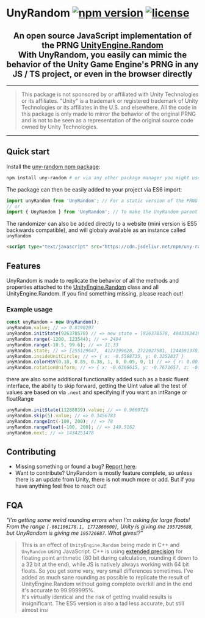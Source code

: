 # UnyRandom [![npm version](https://img.shields.io/npm/v/uny-random.svg)](https://www.npmjs.com/package/uny-random) [![license](https://img.shields.io/npm/l/uny-random.svg)](LICENSE.md)

<div align="center">
  <h2>
    An open source JavaScript implementation of the PRNG <a href="https://docs.unity3d.com/ScriptReference/Random.html">UnityEngine.Random</a> </br>
    With UnyRandom, you easily can mimic the behavior of the Unity Game Engine's PRNG in any JS / TS project, or even in the browser directly</br>
  </h2>
</div>

---
> This package is not sponsored by or affiliated with Unity Technologies or its affiliates. "Unity" is a trademark or registered trademark of Unity Technologies or its affiliates in the U.S. and elsewhere. All the code in this package is only made to mirror the behavior of the original PRNG and is not to be seen as a representation of the original source code owned by Unity Technologies.
---

## Quick start

Install the [uny-random npm package](https://www.npmjs.com/package/uny-random):

```sh
npm install uny-random # or via any other package manager you might use such as yarn or pnpm
```

The package can then be easily added to your project via ES6 import:

```JavaScript
import unyRandom from 'UnyRandom'; // For a static version of the PRNG
// or
import { UnyRandom } from 'UnyRandom'; // To make the UnyRandom parent class available in case you need multiple copies
```

The randomizer can also be added directly to a website (mini version is ES5 backwards compatible), and will globaly available as an instance called `unyRandom`

```html
<script type="text/javascript" src="https://cdn.jsdelivr.net/npm/uny-random@1.6.0/dist/uny-random.min.js"></script>
```

## Features

UnyRandom is made to replicate the behavior of all the methods and properties attached to the [UnityEngine.Random](https://docs.unity3d.com/ScriptReference/Random.html) class and all UnityEngine.Random. If you find something missing, please reach out!

### Example usage

```js
const unyRandom = new UnyRandom();
unyRandom.value; // => 0.8190207
unyRandom.initState(926378578) // => new state = [926378578, 4043363419, 3111484136, 1182246281]
unyRandom.range(-1200, 123544); // => 2494
unyRandom.range(-10.5, 99.6); // => 11.33
unyRandom.state; // => [255129647,  4127199628, 2722027581, 1244591378] 
unyRandom.insideUnitCircle; // => { x: -0.5568735, y: 0.3252837 }
unyRandom.colorHSV(0.18, 0.85, 0.38, 1, 0, 0.05, 0, 1) // => { r: 0.001949894, g: 0.002597082, b: 0.005258002, a: 0.05327214 }
unyRandom.rotationUniform; // => { x: -0.6366615, y: -0.7671657, z: -0.04677578, w: 0.062698 }
```

there are also some additional functionality added such as a basic fluent interface, the ability to skip forward, getting the UInt value all the test of values are based on via `.next` and specifying if you want an intRange or floatRange
```js
unyRandom.initState(11288839).value; // => 0.9660726
unyRandom.skip(5).value; // => 0.3456783
unyRandom.rangeInt(-100, 200); // => 78
unyRandom.rangeFloat(-100, 200); // => 149.5162
unyRandom.next; // => 1434251478
```

## Contributing

- Missing something or found a bug? [Report here](https://github.com/MoatShrimp/uny-random/issues).
- Want to contribute? UnyRandom is mostly feature complete, so unless there is an update from Unity, there is not much more or add. But if you have anything feel free to reach out!

## FQA

_"I'm getting some weird rounding errors when I'm asking for large floats! From the range `[-861106178.1, 1772860600]`, Unity is giving me `195726688`, but UnyRandom is giving me `195726687`. What gives!?"_
> This is an effect of `UnityEngine.Random` being made in C++ and `UnyRandom` using JavaScript. C++ is using [extended precision](https://en.wikipedia.org/wiki/Extended_precision) for floating point arithmetic (80 bit during calculation, rounding it down to a 32 bit at the end), while JS is natively always working with 64 bit floats. So you get some very, very small differences sometimes. I've added as much sane rounding as possible to replicate the result of UnityEngine.Random without going complete overkill and in the end it's accurate to 99.999995%.  
It's virtually identical and the risk of getting invalid results is insignificant. The ES5 version is also a tad less accurate, but still almost insi
